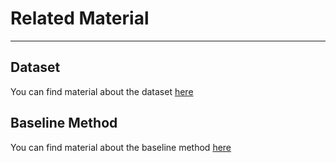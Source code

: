 # Related Material
***

## Dataset
You can find material about the dataset [here](https://drive.google.com/file/d/1ESNKH5fs0Qk9ABn3bqHY-kEUvcl5u_DX/view?usp=drive_link)


## Baseline Method
You can find material about the baseline method [here](https://drive.google.com/file/d/1bNloFpFPXlrAqIf1PqjB9O-BnxNpgmml/view?usp=drive_link)
